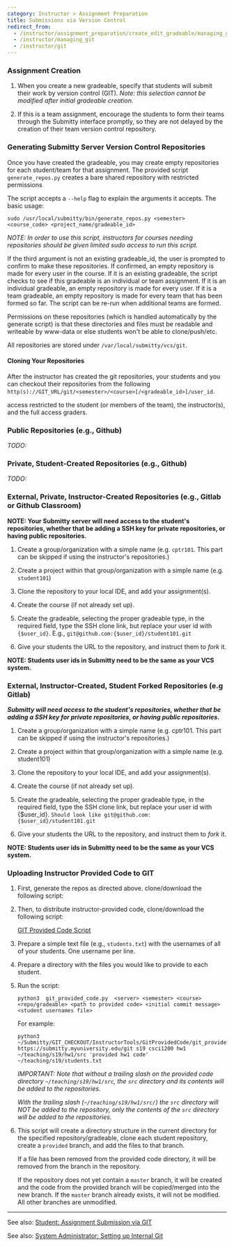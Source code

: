 ```yaml
---
category: Instructor > Assignment Preparation
title: Submissions via Version Control
redirect_from:
  - /instructor/assignment_preparation/create_edit_gradeable/managing_git
  - /instructor/managing_git
  - /instructor/git
---
```



### Assignment Creation

1. When you create a new gradeable, specify that students will submit
their work by version control (GIT).  _Note: this selection cannot be
modified after initial gradeable creation._

2. If this is a team assignment, encourage the students to form their teams through the Submitty interface promptly, so they are not delayed by the creation of their team version control repository.


### Generating Submitty Server Version Control Repositories

Once you have created the gradeable, you may create empty repositories
for each student/team for that assignment.  The provided script
`generate_repos.py` creates a bare shared repository with restricted
permissions

The script accepts a `--help` flag to explain the arguments it
accepts. The basic usage:

```
sudo /usr/local/submitty/bin/generate_repos.py <semester> <course_code> <project_name/gradeable_id>
```

_NOTE: In order to use this script, instructors for courses needing
repositories should be given limited sudo access to run this script._

If the third argument is not an existing gradeable_id, the user is
prompted to confirm to make these repositories.  If confirmed, an
empty repository is made for every user in the course.  If it is an
existing gradeable, the script checks to see if this gradeable is an
individual or team assignment.  If it is an individual gradeable, an
empty repository is made for every user.  If it is a team gradeable,
an empty repository is made for every team that has been formed so
far.  The script can be re-run when additional teams are formed.

Permissions on these repositories (which is handled automatically by
the generate script) is that these directories and files must be
readable and writeable by www-data or else students won't be able to
clone/push/etc.

All repositories are stored under `/var/local/submitty/vcs/git`.

#### Cloning Your Repositories

After the instructor has created the git repositories, your students and you can checkout their repositories from
the following `http(s)://GIT_URL/git/<semester>/<course>[/<gradeable_id>]/user_id`.

access restricted to the student (or members of the
team), the instructor(s), and the full access graders.




### Public Repositories (e.g., Github)

_TODO:_


### Private, Student-Created Repositories (e.g., Github)

_TODO:_


### External, Private, Instructor-Created Repositories (e.g., Gitlab or Github Classroom)


__NOTE: Your Submitty server will need access to the student's repositories, whether
that be adding a SSH key for private repositories, or having public
repositories.__

1. Create a group/organization with a simple name
(e.g. `cptr101`. This part can be skipped if using the instructor's repositories.) 

2. Create a project within that group/organization with a simple name (e.g. `student101`)

3. Clone the repository to your local IDE, and add your assignment(s).

4. Create the course (if not already set up).

5. Create the gradeable, selecting the proper gradeable type, in the required field, 
type the SSH clone link, but replace your user id with `{$user_id}`.
E.g.,  `git@github.com:{$user_id}/student101.git`

6. Give your students the URL to the repository, and instruct them to _fork_ it.

__NOTE: Students user ids in Submitty need to be the same as your VCS system.__

### External, Instructor-Created, Student Forked Repositories (e.g Gitlab)

***Submitty will need access to the student's repositories, whether that be adding a SSH key for private repositories, or having public repositories.***

1. Create a group/organization with a simple name (e.g. cptr101. This part can be skipped if using the instructor's repositories.) 

2. Create a project within that group/organization with a simple name (e.g. student101)

3. Clone the repository to your local IDE, and add your assignment(s).

4. Create the course (if not already set up).

5. Create the gradeable, selecting the proper gradeable type, in the required field, 
type the SSH clone link, but replace your user id with {$user_id}. `Should look like git@github.com:{$user_id}/student101.git`

6. Give your students the URL to the repository, and instruct them to _fork_ it.

__NOTE: Students user ids in Submitty need to be the same as your VCS system.__


### Uploading Instructor Provided Code to GIT


1. First, generate the repos as directed above.
   clone/download the following script:

2. Then, to distribute instructor-provided code, clone/download the following script:

   [GIT Provided Code Script](https://github.com/Submitty/InstructorTools/blob/master/GitProvidedCode/git_provided_code.py)


3. Prepare a simple text file (e.g., `students.txt`) with the
   usernames of all of your students.  One username per line.


4. Prepare a directory with the files you would like to provide to
   each student.


5. Run the script:

   ```
   python3  git_provided_code.py  <server> <semester> <course> <repo/gradeable> <path to provided code> <initial commit message> <student usernames file>
   ```

   For example:

   ```
   python3  ~/Submitty/GIT_CHECKOUT/InstructorTools/GitProvidedCode/git_provided_code.py  https://submitty.myuniversity.edu/git s19 csci1200 hw1 ~/teaching/s19/hw1/src 'provided hw1 code' ~/teaching/s19/students.txt
   ```

   _IMPORTANT: Note that without a trailing slash on the provided code
   directory `~/teaching/s19/hw1/src`, the `src` directory and its
   contents will be added to the repositories._

   _With the trailing slash (`~/teaching/s19/hw1/src/`) the `src`
   directory will NOT be added to the repository, only the contents of
   the `src` directory will be added to the repositories._


6. This script will create a directory structure in the current
   directory for the specified repository/gradeable, clone each
   student repository, create a `provided` branch, and add the files
   to that branch.

   If a file has been removed from the provided code directory, it
   will be removed from the branch in the repository.

   If the repository does not yet contain a `master` branch, it will
   be created and the code from the provided branch will be
   copied/merged into the new branch.  If the `master` branch already
   exists, it will not be modified.  All other branches are unmodified.



---


See also:  [Student: Assignment Submission via GIT](/student/git_submission)

See also:  [System Administrator: Setting up Internal Git](/sysadmin/git)
